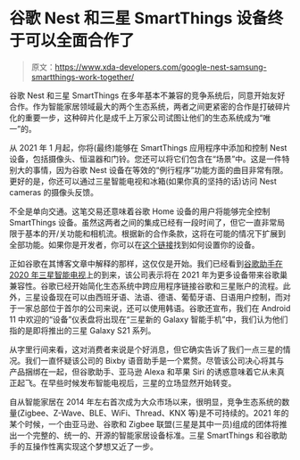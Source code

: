# 谷歌 Nest 和三星 SmartThings 设备终于可以全面合作了

> 原文：<https://www.xda-developers.com/google-nest-samsung-smartthings-work-together/>

谷歌 Nest 和三星 SmartThings 在多年基本不兼容的竞争系统后，同意开始友好合作。作为智能家居领域最大的两个生态系统，两者之间更紧密的合作是打破碎片化的重要一步，这种碎片化是成千上万家公司试图让他们的生态系统成为“唯一”的。

从 2021 年 1 月起，你将(最终)能够在 SmartThings 应用程序中添加和控制 Nest 设备，包括摄像头、恒温器和门铃。您还可以将它们包含在“场景”中。这是一件特别大的事情，因为谷歌 Nest 设备在等效的“例行程序”功能方面的曲目非常有限。更好的是，你还可以通过三星智能电视和冰箱(如果你真的坚持的话)访问 Nest cameras 的摄像头反馈。

不全是单向交通。这笔交易还意味着谷歌 Home 设备的用户将能够完全控制 SmartThings 设备。虽然这两者之间的集成已经有一段时间了，但它一直非常局限于基本的开/关功能和相机流。根据新的合作条款，这将在可能的情况下扩展到全部功能。如果你是开发者，你可以在[这个链接](https://developers.google.com/nest/device-access)找到如何设置你的设备。

正如谷歌在其博客文章中解释的那样，这仅仅是开始。我们已经看到[谷歌助手在 2020 年三星智能电视](https://www.xda-developers.com/google-assistant-2020-samsung-smart-tv/)上的到来，该公司表示将在 2021 年为更多设备带来谷歌巢兼容性。谷歌已经开始简化生态系统中跨应用程序链接谷歌和三星账户的流程。此外，三星设备现在可以由西班牙语、法语、德语、葡萄牙语、日语用户控制，而对于一家总部位于首尔的公司来说，还可以使用韩语。谷歌还宣布，我们在 Android 11 中欢迎的“设备”仪表盘将出现在“三星新的 Galaxy 智能手机”中，我们认为他们指的是即将推出的三星 Galaxy S21 系列。

从字里行间来看，这对消费者来说是个好消息，但它确实告诉了我们一点三星的情况。我们一直怀疑该公司的 Bixby 语音助手是一个累赘。尽管该公司决心将其与产品捆绑在一起，但谷歌助手、亚马逊 Alexa 和苹果 Siri 的诱惑意味着它从未真正起飞。在早些时候发布智能电视后，三星的立场显然开始转变。

自从智能家居在 2014 年左右首次成为大众市场以来，很明显，竞争生态系统的数量(Zigbee、Z-Wave、BLE、WiFi、Thread、KNX 等)是不可持续的。2021 年的某个时候，一个由亚马逊、谷歌和 Zigbee 联盟(三星是其中一员)组成的团体将推出一个完整的、统一的、开源的智能家居设备标准。三星 SmartThings 和谷歌助手的互操作性离实现这个梦想又近了一步。